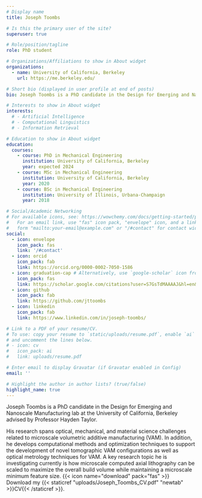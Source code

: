 ```yaml
---
# Display name
title: Joseph Toombs

# Is this the primary user of the site?
superuser: true

# Role/position/tagline
role: PhD student

# Organizations/Affiliations to show in About widget
organizations:
  - name: University of California, Berkeley
    url: https://me.berkeley.edu/

# Short bio (displayed in user profile at end of posts)
bio: Joseph Toombs is a PhD candidate in the Design for Emerging and Nanoscale Manufacturing lab at the University of California, Berkeley advised by Professor Hayden Taylor.

# Interests to show in About widget
interests:
  # - Artificial Intelligence
  # - Computational Linguistics
  # - Information Retrieval

# Education to show in About widget
education:
  courses:
    - course: PhD in Mechanical Engineering
      institution: University of California, Berkeley
      year: expected 2024
    - course: MSc in Mechanical Engineering
      institution: University of California, Berkeley
      year: 2020
    - course: BSc in Mechanical Engineering
      institution: University of Illinois, Urbana-Champaign
      year: 2018

# Social/Academic Networking
# For available icons, see: https://wowchemy.com/docs/getting-started/page-builder/#icons
#   For an email link, use "fas" icon pack, "envelope" icon, and a link in the
#   form "mailto:your-email@example.com" or "/#contact" for contact widget.
social:
  - icon: envelope
    icon_pack: fas
    link: '/#contact'
  - icon: orcid
    icon_pack: fab
    link: https://orcid.org/0000-0002-7050-1586
  - icon: graduation-cap # Alternatively, use `google-scholar` icon from `ai` icon pack
    icon_pack: fas
    link: https://scholar.google.com/citations?user=S7GsTdMAAAAJ&hl=en&oi=ao
  - icon: github
    icon_pack: fab
    link: https://github.com/jttoombs
  - icon: linkedin
    icon_pack: fab
    link: https://www.linkedin.com/in/joseph-toombs/

# Link to a PDF of your resume/CV.
# To use: copy your resume to `static/uploads/resume.pdf`, enable `ai` icons in `params.toml`,
# and uncomment the lines below.
# - icon: cv
#   icon_pack: ai
#   link: uploads/resume.pdf

# Enter email to display Gravatar (if Gravatar enabled in Config)
email: ''

# Highlight the author in author lists? (true/false)
highlight_name: true
---
```


Joseph Toombs is a PhD candidate in the Design for Emerging and Nanoscale Manufacturing lab at the University of California, Berkeley advised by Professor Hayden Taylor.

His research spans optical, mechanical, and material science challenges related to microscale volumetric additive manufacturing (VAM). In addition, he develops computational methods and optimization techniques to support the development of novel tomographic VAM configurations as well as optical metrology techniques for VAM. A key research topic he is investigating currently is how microscale computed axial lithography can be scaled to maximize the overall build volume while maintaining a microscale minimum feature size.
{{< icon name="download" pack="fas" >}} Download my {{< staticref "uploads/Joseph_Toombs_CV.pdf" "newtab" >}}CV{{< /staticref >}}.
